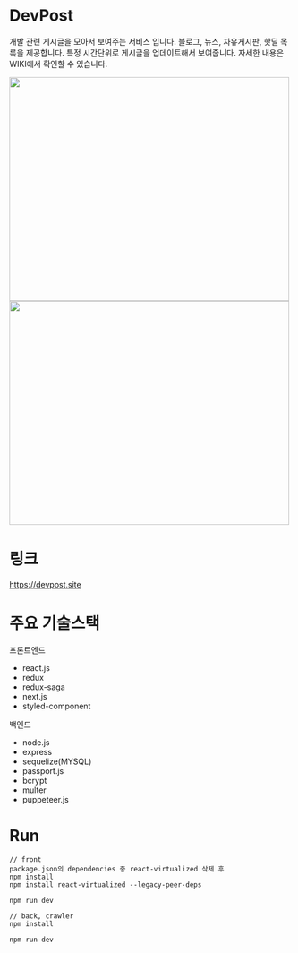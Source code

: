 # DevPost
개발 관련 게시글을 모아서 보여주는 서비스 입니다.
블로그, 뉴스, 자유게시판, 핫딜 목록을 제공합니다.
특정 시간단위로 게시글을 업데이트해서 보여줍니다. 
자세한 내용은 WIKI에서 확인할 수 있습니다.

<img src="https://user-images.githubusercontent.com/13508988/231684910-ddafde73-178c-4005-9960-5cc6d9051418.gif"  width="500" height="400"/> <img src="https://user-images.githubusercontent.com/13508988/231684920-c31eb7f5-3211-4ee8-a2ee-eb8d36340648.gif"  width="500" height="400"/>

# 링크
 https://devpost.site

# 주요 기술스택
프론트엔드
- react.js
- redux
- redux-saga
- next.js
- styled-component


백엔드
- node.js
- express
- sequelize(MYSQL)
- passport.js
- bcrypt
- multer
- puppeteer.js

# Run
<pre><code>// front
package.json의 dependencies 중 react-virtualized 삭제 후 
npm install
npm install react-virtualized --legacy-peer-deps

npm run dev

// back, crawler
npm install

npm run dev
</code></pre>


